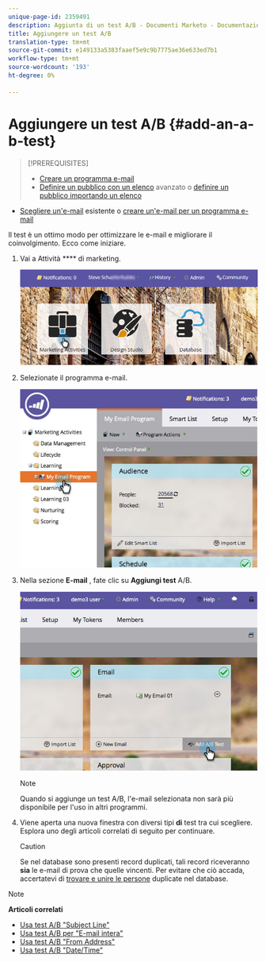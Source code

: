 ```yaml
---
unique-page-id: 2359491
description: Aggiunta di un test A/B - Documenti Marketo - Documentazione prodotto
title: Aggiungere un test A/B
translation-type: tm+mt
source-git-commit: e149133a5383faaef5e9c9b7775ae36e633ed7b1
workflow-type: tm+mt
source-wordcount: '193'
ht-degree: 0%

---
```



# Aggiungere un test A/B {#add-an-a-b-test}

>[!PREREQUISITES]
>
>* [Creare un programma e-mail](../../../../../product-docs/email-marketing/email-programs/creating-an-email-program/create-an-email-program.md)
>* [Definire un pubblico con un elenco](../../../../../product-docs/email-marketing/email-programs/managing-people-in-email-programs/define-an-audience-with-a-smart-list.md) avanzato o [definire un pubblico importando un elenco](../../../../../product-docs/email-marketing/email-programs/managing-people-in-email-programs/define-an-audience-by-importing-a-list.md)

   >
   >
* [Scegliere un&#39;e-mail](../../../../../product-docs/email-marketing/email-programs/email-program-actions/choose-an-existing-email.md) esistente o [creare un&#39;e-mail per un programma e-mail](../../../../../product-docs/email-marketing/email-programs/email-program-actions/create-an-email-for-an-email-program.md)

>



Il test è un ottimo modo per ottimizzare le e-mail e migliorare il coinvolgimento. Ecco come iniziare.

1. Vai a Attività **** di marketing.

   ![](assets/login-marketing-activities.png)

1. Selezionate il programma e-mail.

   ![](assets/selectemailprogram.jpg)

1. Nella sezione **E-mail** , fate clic su **Aggiungi test** A/B.

   ![](assets/image2014-9-12-14-3a39-3a29.png)

   >[!NOTE]
   >
   >Quando si aggiunge un test A/B, l&#39;e-mail selezionata non sarà più disponibile per l&#39;uso in altri programmi.

1. Viene aperta una nuova finestra con diversi tipi **di** test tra cui scegliere. Esplora uno degli articoli correlati di seguito per continuare.

   >[!CAUTION]
   >
   >Se nel database sono presenti record duplicati, tali record riceveranno **sia** le e-mail di prova che quelle vincenti. Per evitare che ciò accada, accertatevi di [trovare e unire le persone](http://docs.marketo.com/x/G4EI) duplicate nel database.

>[!NOTE]
>
>**Articoli correlati**
>
>* [Usa test A/B &quot;Subject Line&quot;](use-subject-line-a-b-testing.md)
>* [Usa test A/B per &quot;E-mail intera&quot;](use-whole-email-a-b-testing.md)
>* [Usa test A/B &quot;From Address&quot;](use-from-address-a-b-testing.md)
>* [Usa test A/B &quot;Date/Time&quot;](use-date-time-a-b-testing.md)

>



